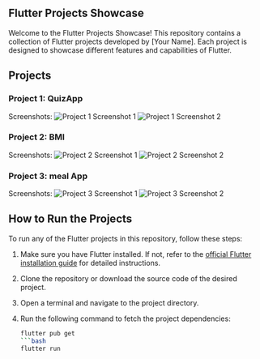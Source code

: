 ## Flutter Projects Showcase

Welcome to the Flutter Projects Showcase! This repository contains a collection of Flutter projects developed by [Your Name]. Each project is designed to showcase different features and capabilities of Flutter.

## Projects

### Project 1: QuizApp

Screenshots:
![Project 1 Screenshot 1]()
![Project 1 Screenshot 2]()

### Project 2: BMI

Screenshots:
![Project 2 Screenshot 1]()
![Project 2 Screenshot 2]()

### Project 3: meal App

Screenshots:
![Project 3 Screenshot 1]()
![Project 3 Screenshot 2]()

## How to Run the Projects

To run any of the Flutter projects in this repository, follow these steps:

1. Make sure you have Flutter installed. If not, refer to the [official Flutter installation guide](https://flutter.dev/docs/get-started/install) for detailed instructions.

2. Clone the repository or download the source code of the desired project.

3. Open a terminal and navigate to the project directory.

4. Run the following command to fetch the project dependencies:

   ```bash
   flutter pub get
   ```bash
   flutter run
